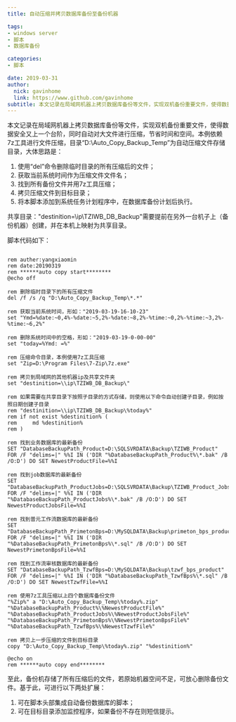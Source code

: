 ```yaml
---
title: 自动压缩并拷贝数据库备份至备份机器

tags:
- windows server
- 脚本
- 数据库备份

categories:
- 脚本

date: 2019-03-31
author: 
  nick: gavinhome
  link: https://www.github.com/gavinhome
subtitle: 本文记录在局域网机器上拷贝数据库备份等文件，实现双机备份重要文件，使得数据安全又上一个台阶，同时自动对大文件进行压缩，节省时间和空间.
---
```


本文记录在局域网机器上拷贝数据库备份等文件，实现双机备份重要文件，使得数据安全又上一个台阶，同时自动对大文件进行压缩，节省时间和空间。本例依赖7z工具进行文件压缩，目录“D:\Auto_Copy_Backup_Temp”为自动压缩文件存储目录，大体思路是：

1. 使用“del”命令删除临时目录的所有压缩后的文件；
2. 获取当前系统时间作为压缩文件文件名；
3. 找到所有备份文件并用7z工具压缩；
4. 拷贝压缩文件到目标目录；
5. 将本脚本添加到系统任务计划程序中，在数据库备份计划后执行。

共享目录："destinition=\\ip\TZIWB_DB_Backup\"需要提前在另外一台机子上（备份机器）创建，并在本机上映射为共享目录。

脚本代码如下：

``` batch

rem auther:yangxiaomin
rem date:20190319
rem ******auto copy start********
@echo off

rem 删除临时目录下的所有压缩文件
del /f /s /q "D:\Auto_Copy_Backup_Temp\*.*"

rem 获取当前系统时间，形如："2019-03-19-16-10-23"
set "Ymd=%date:~0,4%-%date:~5,2%-%date:~8,2%-%time:~0,2%-%time:~3,2%-%time:~6,2%"

rem 删除系统时间中的空格，形如："2019-03-19-0-00-00"
set "today=%Ymd: =%"

rem 压缩命令目录，本例使用7z工具压缩
set "Zip=D:\Program Files\7-Zip\7z.exe"

rem 拷贝到局域网的其他机器ip及共享文件夹
set "destinition=\\ip\TZIWB_DB_Backup\"

rem 如果需要在共享目录下按照子目录的方式存储，则使用以下命令自动创建子目录，例如按照日期创建子目录
rem "destinition=\\ip\TZIWB_DB_Backup\%today%"
rem if not exist %destinition% (
rem 	md %destinition%
rem )

rem 找到业务数据库的最新备份
SET "DatabaseBackupPath_Product=D:\SQLSVRDATA\Backup\TZIWB_Product"
FOR /F "delims=|" %%I IN ('DIR "%DatabaseBackupPath_Product%\*.bak" /B /O:D') DO SET NewestProductFile=%%I

rem 找到job数据库的最新备份
SET "DatabaseBackupPath_ProductJobs=D:\SQLSVRDATA\Backup\TZIWB_Product_Jobs"
FOR /F "delims=|" %%I IN ('DIR "%DatabaseBackupPath_ProductJobs%\*.bak" /B /O:D') DO SET NewestProductJobsFile=%%I

rem 找到普元工作流数据库的最新备份
SET "DatabaseBackupPath_PrimetonBps=D:\MySQLDATA\Backup\primeton_bps_product"
FOR /F "delims=|" %%I IN ('DIR "%DatabaseBackupPath_PrimetonBps%\*.sql" /B /O:D') DO SET NewestPrimetonBpsFile=%%I

rem 找到工作流审核数据库的最新备份
SET "DatabaseBackupPath_TzwfBps=D:\MySQLDATA\Backup\tzwf_bps_product"
FOR /F "delims=|" %%I IN ('DIR "%DatabaseBackupPath_TzwfBps%\*.sql" /B /O:D') DO SET NewestTzwfFile=%%I

rem 使用7z工具压缩以上四个数据库备份文件
"%Zip%" a "D:\Auto_Copy_Backup_Temp\%today%.zip" "%DatabaseBackupPath_Product%\%NewestProductFile%" "%DatabaseBackupPath_ProductJobs%\%NewestProductJobsFile%" "%DatabaseBackupPath_PrimetonBps%\%NewestPrimetonBpsFile%" "%DatabaseBackupPath_TzwfBps%\%NewestTzwfFile%"

rem 拷贝上一步压缩的文件到目标目录
copy "D:\Auto_Copy_Backup_Temp\%today%.zip" "%destinition%"

@echo on
rem ******auto copy end********

```

至此，备份机存储了所有压缩后的文件，若原始机器空间不足，可放心删除备份文件。基于此，可进行以下两处扩展：

1. 可在脚本头部集成自动备份数据库的脚本；
2. 可在目标目录添加监控程序，如果备份不存在则短信提示。